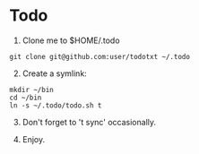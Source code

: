 # Todo

1. Clone me to $HOME/.todo
```
git clone git@github.com:user/todotxt ~/.todo
```

2. Create a symlink:
```
mkdir ~/bin
cd ~/bin
ln -s ~/.todo/todo.sh t
```

3. Don't forget to 't sync' occasionally.

4. Enjoy.

